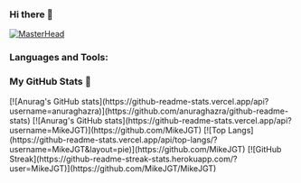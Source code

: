 ### Hi there 👋

<!--
**MikeJGT/MikeJGT** is a ✨ _special_ ✨ repository because its `README.md` (this file) appears on your GitHub profile.

Here are some ideas to get you started:

- 🔭 I’m currently working on ...
- 🌱 I’m currently learning ...
- 👯 I’m looking to collaborate on ...
- 🤔 I’m looking for help with ...
- 💬 Ask me about ...
- 📫 How to reach me: ...
- 😄 Pronouns: ...
- ⚡ Fun fact: ...
-->
<!--Header image:-->
[![MasterHead](https://raw.githubusercontent.com/MikeJGT/MikeJGT/banner.png)](https://github.com/MikeJGT)

<!--Lenguajes -->
<h3 align="left">Languages and Tools:</h3>



<h3 align="left"> My GitHub Stats 🔭</h3>
[![Anurag's GitHub stats](https://github-readme-stats.vercel.app/api?username=anuraghazra)](https://github.com/anuraghazra/github-readme-stats)
<!--Estadísticas con letra -->
[![Anurag's GitHub stats](https://github-readme-stats.vercel.app/api?username=MikeJGT)](https://github.com/MikeJGT)
<!--Lenguajes mas usados-->
[![Top Langs](https://github-readme-stats.vercel.app/api/top-langs/?username=MikeJGT&layout=pie)](https://github.com/MikeJGT)
<!--Estadísticas fire icon -->
[![GitHub Streak](https://github-readme-streak-stats.herokuapp.com/?user=MikeJGT)](https://github.com/MikeJGT/MikeJGT)
